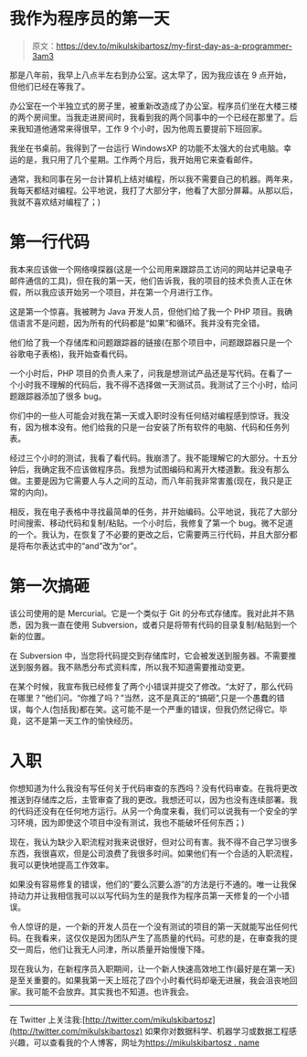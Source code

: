 # 我作为程序员的第一天

> 原文：<https://dev.to/mikulskibartosz/my-first-day-as-a-programmer-3am3>

那是八年前，我早上八点半左右到办公室。这太早了，因为我应该在 9 点开始，但他们已经在等我了。

办公室在一个半独立式的房子里，被重新改造成了办公室。程序员们坐在大楼三楼的两个房间里。当我走进房间时，我看到我的两个同事中的一个已经在那里了。后来我知道他通常来得很早，工作 9 个小时，因为他周五要提前下班回家。

我坐在书桌前。我得到了一台运行 WindowsXP 的功能不太强大的台式电脑。幸运的是，我只用了几个星期。工作两个月后，我开始用它来查看邮件。

通常，我和同事在另一台计算机上结对编程，所以我不需要自己的机器。两年来，我每天都结对编程。公平地说，我打了大部分字，他看了大部分屏幕。从那以后，我就不喜欢结对编程了；)

# 第一行代码

我本来应该做一个网络嗅探器(这是一个公司用来跟踪员工访问的网站并记录电子邮件通信的工具)，但在我的第一天，他们告诉我，我的项目的技术负责人正在休假，所以我应该开始另一个项目，并在第一个月进行工作。

这是第一个惊喜。我被聘为 Java 开发人员，但他们给了我一个 PHP 项目。我确信语言不是问题，因为所有的代码都是“如果”和循环。我并没有完全错。

他们给了我一个存储库和问题跟踪器的链接(在那个项目中，问题跟踪器只是一个谷歌电子表格)，我开始查看代码。

一个小时后，PHP 项目的负责人来了，问我是想测试产品还是写代码。在看了一个小时我不理解的代码后，我不得不选择做一天测试员。我测试了三个小时，给问题跟踪器添加了很多 bug。

你们中的一些人可能会对我在第一天或入职时没有任何结对编程感到惊讶。我没有，因为根本没有。他们给我的只是一台安装了所有软件的电脑、代码和任务列表。

经过三个小时的测试，我看了看代码。我崩溃了。我不能理解它的大部分。十五分钟后，我确定我不应该做程序员。我想为试图编码和离开大楼道歉。我没有那么做。主要是因为它需要人与人之间的互动，而八年前我非常害羞(现在，我只是正常的内向)。

相反，我在电子表格中寻找最简单的任务，并开始编码。公平地说，我花了大部分时间搜索、移动代码和复制/粘贴。一个小时后，我修复了第一个 bug。微不足道的一个。我认为，在恢复了不必要的更改之后，它需要两三行代码，并且大部分都是将布尔表达式中的“and”改为“or”。

# 第一次搞砸

该公司使用的是 Mercurial。它是一个类似于 Git 的分布式存储库。我对此并不熟悉，因为我一直在使用 Subversion，或者只是将带有代码的目录复制/粘贴到一个新的位置。

在 Subversion 中，当您将代码提交到存储库时，它会被发送到服务器。不需要推送到服务器。我不熟悉分布式资料库，所以我不知道需要推动变更。

在某个时候，我宣布我已经修复了两个小错误并提交了修改。“太好了，那么代码在哪里？”他们问。“你推了吗？”当然，这不是真正的“搞砸”,只是一个愚蠢的错误，每个人(包括我)都在笑。这可能不是一个严重的错误，但我仍然记得它。毕竟，这不是第一天工作的愉快经历。

# 入职

你想知道为什么我没有写任何关于代码审查的东西吗？没有代码审查。在我将更改推送到存储库之后，主管审查了我的更改。我想还可以，因为也没有连续部署。我的代码还没有在任何地方运行。从另一个角度来看，我们可以说我有一个安全的学习环境，因为即使这个项目中没有测试，我也不能破坏任何东西；)

现在，我认为缺少入职流程对我来说很好，但对公司有害。我不得不自己学习很多东西，我很喜欢，但是公司浪费了我很多时间。如果他们有一个合适的入职流程，我可以更快地提高工作效率。

如果没有容易修复的错误，他们的“要么沉要么游”的方法是行不通的。唯一让我保持动力并让我相信我可以以写代码为生的是我作为程序员第一天修复的一个小错误。

令人惊讶的是，一个新的开发人员在一个没有测试的项目的第一天就能写出任何代码。在我看来，这仅仅是因为团队产生了高质量的代码。可悲的是，在审查我的提交一周后，他们让我无人问津，所以质量开始慢慢下降。

现在我认为，在新程序员入职期间，让一个新人快速高效地工作(最好是在第一天)是至关重要的。如果我第一天上班花了四个小时看代码却毫无进展，我会沮丧地回家。我可能不会放弃。其实我也不知道。也许我会。

* * *

在 Twitter 上关注我:[http://twitter.com/mikulskibartosz](http://twitter.com/mikulskibartosz)
如果你对数据科学、机器学习或数据工程感兴趣，可以查看我的个人博客，网址为[https://mikulskibartosz . name](https://mikulskibartosz.name)
